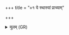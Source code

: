+++
title = "०१ ये स्थास्यां प्राच्याम्"

+++
<details><summary>मूलम् (GR)</summary>

ये स्थास्यां प्राच्यां दिशि हेतयो नाम देवास्  
तेषां वो अग्निर् इषवः ।  
ते नो मृडत ते नो ऽधि ब्रूत  
तेभ्यो नमस् तेभ्यः स्वाहा ॥
</details>